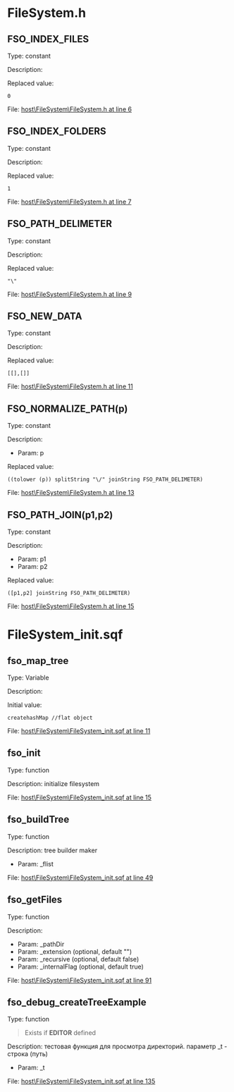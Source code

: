 # FileSystem.h

## FSO_INDEX_FILES

Type: constant

Description: 


Replaced value:
```sqf
0
```
File: [host\FileSystem\FileSystem.h at line 6](../../../Src/host/FileSystem/FileSystem.h#L6)
## FSO_INDEX_FOLDERS

Type: constant

Description: 


Replaced value:
```sqf
1
```
File: [host\FileSystem\FileSystem.h at line 7](../../../Src/host/FileSystem/FileSystem.h#L7)
## FSO_PATH_DELIMETER

Type: constant

Description: 


Replaced value:
```sqf
"\"
```
File: [host\FileSystem\FileSystem.h at line 9](../../../Src/host/FileSystem/FileSystem.h#L9)
## FSO_NEW_DATA

Type: constant

Description: 


Replaced value:
```sqf
[[],[]]
```
File: [host\FileSystem\FileSystem.h at line 11](../../../Src/host/FileSystem/FileSystem.h#L11)
## FSO_NORMALIZE_PATH(p)

Type: constant

Description: 
- Param: p

Replaced value:
```sqf
((tolower (p)) splitString "\/" joinString FSO_PATH_DELIMETER)
```
File: [host\FileSystem\FileSystem.h at line 13](../../../Src/host/FileSystem/FileSystem.h#L13)
## FSO_PATH_JOIN(p1,p2)

Type: constant

Description: 
- Param: p1
- Param: p2

Replaced value:
```sqf
([p1,p2] joinString FSO_PATH_DELIMETER)
```
File: [host\FileSystem\FileSystem.h at line 15](../../../Src/host/FileSystem/FileSystem.h#L15)
# FileSystem_init.sqf

## fso_map_tree

Type: Variable

Description: 


Initial value:
```sqf
createhashMap //flat object
```
File: [host\FileSystem\FileSystem_init.sqf at line 11](../../../Src/host/FileSystem/FileSystem_init.sqf#L11)
## fso_init

Type: function

Description: initialize filesystem


File: [host\FileSystem\FileSystem_init.sqf at line 15](../../../Src/host/FileSystem/FileSystem_init.sqf#L15)
## fso_buildTree

Type: function

Description: tree builder maker
- Param: _flist

File: [host\FileSystem\FileSystem_init.sqf at line 49](../../../Src/host/FileSystem/FileSystem_init.sqf#L49)
## fso_getFiles

Type: function

Description: 
- Param: _pathDir
- Param: _extension (optional, default "")
- Param: _recursive (optional, default false)
- Param: _internalFlag (optional, default true)

File: [host\FileSystem\FileSystem_init.sqf at line 91](../../../Src/host/FileSystem/FileSystem_init.sqf#L91)
## fso_debug_createTreeExample

Type: function

> Exists if **EDITOR** defined

Description: тестовая функция для просмотра директорий. параметр _t - строка (путь)
- Param: _t

File: [host\FileSystem\FileSystem_init.sqf at line 135](../../../Src/host/FileSystem/FileSystem_init.sqf#L135)
